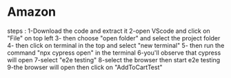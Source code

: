 # Amazon
steps : 
1-Download the code and extract it 
2-open VScode and click on "File" on top left
3- then choose "open folder" and select the project folder
4- then click on terminal in the top and select "new terminal"
5- then run the command "npx cypress open" in the terminal
6-you'll observe that cypress will open 
7-select "e2e testing"
8-select the browser then start e2e testing 
9-the browser will open then click on "AddToCartTest"
